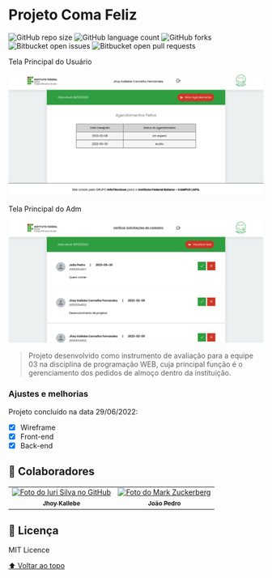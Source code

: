 # Projeto Coma Feliz

![GitHub repo size](https://img.shields.io/github/repo-size/Jhoy-Kallebe/Projeto-ComaFeliz?style=for-the-badge)
![GitHub language count](https://img.shields.io/github/languages/count/Jhoy-Kallebe/Projeto-ComaFeliz?style=for-the-badge)
![GitHub forks](https://img.shields.io/github/forks/Jhoy-Kallebe/Projeto-ComaFeliz?style=for-the-badge)
![Bitbucket open issues](https://img.shields.io/bitbucket/issues/Jhoy-Kallebe/Projeto-ComaFeliz?style=for-the-badge)
![Bitbucket open pull requests](https://img.shields.io/bitbucket/pr-raw/Jhoy-Kallebe/Projeto-ComaFeliz?style=for-the-badge)

<p>Tela Principal do Usuário</p>
<img src="coma-feliz-usu.png" width="600px;" alt="imagem tela usuario">
<p>Tela Principal do Adm</p>
<img src="coma-feliz-adm.png" width="600px;" alt="imagem tela adm">

> Projeto desenvolvido como instrumento de avaliação para a equipe 03 na disciplina de programação WEB, cuja principal função é o gerenciamento dos pedidos de almoço dentro da instituição.
### Ajustes e melhorias

Projeto concluído na data 29/06/2022:

- [x] Wireframe
- [x] Front-end
- [x] Back-end

## 🤝 Colaboradores

<table>
  <tr>
    <td align="center">
      <a href="https://github.com/Jhoy-Kallebe">
        <img src="https://avatars.githubusercontent.com/u/98123726?v=4" width="100px;" alt="Foto do Iuri Silva no GitHub"/><br>
        <sub>
          <b>Jhoy Kallebe</b>
        </sub>
      </a>
    </td>
    <td align="center">
      <a href="https://github.com/joaoboasorte">
        <img src="https://avatars.githubusercontent.com/u/97896200?v=4" width="100px;" alt="Foto do Mark Zuckerberg"/><br>
        <sub>
          <b>João Pedro</b>
        </sub>
      </a>
    </td>
  </tr>
</table>

## 📝 Licença

MIT Licence

[⬆ Voltar ao topo](#projeto-coma-feliz)<br>
